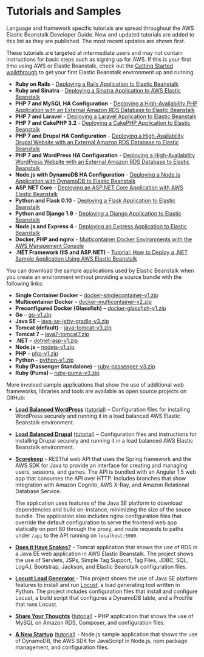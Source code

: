 # Tutorials and Samples<a name="tutorials"></a>

Language and framework specific tutorials are spread throughout the AWS Elastic Beanstalk Developer Guide\. New and updated tutorials are added to this list as they are published\. The most recent updates are shown first\.

These tutorials are targeted at intermediate users and may not contain instructions for basic steps such as signing up for AWS\. If this is your first time using AWS or Elastic Beanstalk, check out the [Getting Started walkthrough](GettingStarted.md) to get your first Elastic Beanstalk environment up and running\.
+ **Ruby on Rails** \- [Deploying a Rails Application to Elastic Beanstalk](ruby-rails-tutorial.md)
+ **Ruby and Sinatra** \- [Deploying a Sinatra Application to AWS Elastic Beanstalk](ruby-sinatra-tutorial.md)
+ **PHP 7 and MySQL HA Configuration** \- [Deploying a High\-Availability PHP Application with an External Amazon RDS Database to Elastic Beanstalk](php-ha-tutorial.md)
+ **PHP 7 and Laravel** \- [Deploying a Laravel Application to Elastic Beanstalk](php-laravel-tutorial.md)
+ **PHP 7 and CakePHP 3\.2** \- [Deploying a CakePHP Application to Elastic Beanstalk](php-cakephp-tutorial.md)
+ **PHP 7 and Drupal HA Configuration** \- [Deploying a High\-Availability Drupal Website with an External Amazon RDS Database to Elastic Beanstalk](php-hadrupal-tutorial.md)
+ **PHP 7 and WordPress HA Configuration** \- [Deploying a High\-Availability WordPress Website with an External Amazon RDS Database to Elastic Beanstalk](php-hawordpress-tutorial.md)
+ **Node\.js with DynamoDB HA Configuration** \- [Deploying a Node\.js Application with DynamoDB to Elastic Beanstalk](nodejs-dynamodb-tutorial.md)
+ **ASP\.NET Core** \- [Deploying an ASP\.NET Core Application with AWS Elastic Beanstalk](dotnet-core-tutorial.md)
+ **Python and Flask 0\.10** \- [Deploying a Flask Application to Elastic Beanstalk](create-deploy-python-flask.md)
+ **Python and Django 1\.9** \- [Deploying a Django Application to Elastic Beanstalk](create-deploy-python-django.md)
+ **Node\.js and Express 4** \- [Deploying an Express Application to Elastic Beanstalk](create_deploy_nodejs_express.md)
+ **Docker, PHP and nginx** \- [Multicontainer Docker Environments with the AWS Management Console](create_deploy_docker_ecstutorial.md)
+ **\.NET Framework \(IIS and ASP\.NET\)** \- [Tutorial: How to Deploy a \.NET Sample Application Using AWS Elastic Beanstalk](create_deploy_NET.quickstart.md)

You can download the sample applications used by Elastic Beanstalk when you create an environment without providing a source bundle with the following links:
+ **Single Container Docker** – [docker\-singlecontainer\-v1\.zip](samples/docker-singlecontainer-v1.zip)
+ **Multicontainer Docker** – [docker\-multicontainer\-v2\.zip](samples/docker-multicontainer-v2.zip)
+ **Preconfigured Docker \(Glassfish\)** – [docker\-glassfish\-v1\.zip](samples/docker-glassfish-v1.zip)
+ **Go** – [go\-v1\.zip](samples/go-v1.zip)
+ **Java SE** – [java\-se\-jetty\-gradle\-v3\.zip](samples/java-se-jetty-gradle-v3.zip)
+ **Tomcat \(default\)** – [java\-tomcat\-v3\.zip](samples/java-tomcat-v3.zip)
+ **Tomcat 7** – [java7\-tomcat7\.zip](samples/java7-tomcat7.zip)
+ **\.NET** – [dotnet\-asp\-v1\.zip](samples/dotnet-asp-v1.zip)
+ **Node\.js** – [nodejs\-v1\.zip](samples/nodejs-v1.zip) 
+ **PHP** – [php\-v1\.zip](samples/php-v1.zip)
+ **Python** – [python\-v1\.zip](samples/python-v1.zip)
+ **Ruby \(Passenger Standalone\)** – [ruby\-passenger\-v3\.zip](samples/ruby-passenger-v3.zip)
+ **Ruby \(Puma\)** – [ruby\-puma\-v3\.zip](samples/ruby-puma-v3.zip)

More involved sample applications that show the use of additional web frameworks, libraries and tools are available as open source projects on GitHub:
+ **[Load Balanced WordPress](https://github.com/awslabs/eb-php-wordpress)** \([tutorial](php-hawordpress-tutorial.md)\) – Configuration files for installing WordPress securely and running it in a load balanced AWS Elastic Beanstalk environment\.
+ **[Load Balanced Drupal](https://github.com/awslabs/eb-php-drupal)** \([tutorial](php-hadrupal-tutorial.md)\) – Configuration files and instructions for installing Drupal securely and running it in a load balanced AWS Elastic Beanstalk environment\. 
+ **[Scorekeep](https://github.com/awslabs/eb-java-scorekeep)** \- RESTful web API that uses the Spring framework and the AWS SDK for Java to provide an interface for creating and managing users, sessions, and games\. The API is bundled with an Angular 1\.5 web app that consumes the API over HTTP\. Includes branches that show integration with Amazon Cognito, AWS X\-Ray, and Amazon Relational Database Service\.

  The application uses features of the Java SE platform to download dependencies and build on\-instance, minimizing the size of the souce bundle\. The application also includes nginx configuration files that override the default configuration to serve the frontend web app statically on port 80 through the proxy, and route requests to paths under `/api` to the API running on `localhost:5000`\.
+ **[Does it Have Snakes?](https://github.com/awslabs/eb-tomcat-snakes)** \- Tomcat application that shows the use of RDS in a Java EE web application in AWS Elastic Beanstalk\. The project shows the use of Servlets, JSPs, Simple Tag Support, Tag Files, JDBC, SQL, Log4J, Bootstrap, Jackson, and Elastic Beanstalk configuration files\.
+ **[Locust Load Generator ](https://github.com/awslabs/eb-locustio-sample)** \- This project shows the use of Java SE platform features to install and run [Locust](http://locust.io/), a load generating tool written in Python\. The project includes configuration files that install and configure Locust, a build script that configures a DynamoDB table, and a Procfile that runs Locust\.
+ **[Share Your Thoughts](https://github.com/awslabs/eb-demo-php-simple-app)** \([tutorial](php-ha-tutorial.md)\) \- PHP application that shows the use of MySQL on Amazon RDS, Composer, and configuration files\.
+ **[A New Startup](https://github.com/awslabs/eb-node-express-sample)** \([tutorial](nodejs-dynamodb-tutorial.md)\) \- Node\.js sample application that shows the use of DynamoDB, the AWS SDK for JavaScript in Node\.js, npm package management, and configuration files\.